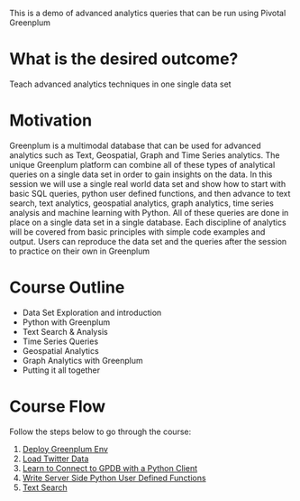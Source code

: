 This is a demo of advanced analytics queries that can be run using Pivotal Greenplum

# What is the desired outcome?
Teach advanced analytics techniques in one single data set

# Motivation
Greenplum is a multimodal database that can be used for advanced analytics such as Text, Geospatial, Graph and Time Series analytics.  The unique Greenplum platform can combine all of these types of analytical queries on a single data set in order to gain insights on the data.  In this session we will use a single real world data set and show how to start with basic SQL queries, python user defined functions, and then advance to text search, text analytics, geospatial analytics, graph analytics, time series analysis and machine learning with Python.  All of these queries are done in place on a single data set in a single database.  Each discipline of analytics will be covered from basic principles with simple code examples and output.  Users can reproduce the data set and the queries after the session to practice on their own in Greenplum

# Course Outline
* Data Set Exploration and introduction
* Python with Greenplum
* Text Search & Analysis
* Time Series Queries
* Geospatial Analytics
* Graph Analytics with Greenplum
* Putting it all together

# Course Flow
Follow the steps below to go through the course:

1. [Deploy Greenplum Env](https://github.com/greenplum-db/gp-magic-query/blob/master/deploy.md)
1. [Load Twitter Data](https://github.com/greenplum-db/gp-magic-query/blob/master/load-data-framework/load_sample_data.md)
1. [Learn to Connect to GPDB with a Python Client](https://github.com/greenplum-db/gp-magic-query/tree/master/pyclient)
1. [Write Server Side Python User Defined Functions](https://github.com/greenplum-db/gp-magic-query/tree/master/pyserver)
1. [Text Search](https://github.com/greenplum-db/gp-magic-query/tree/master/text)
